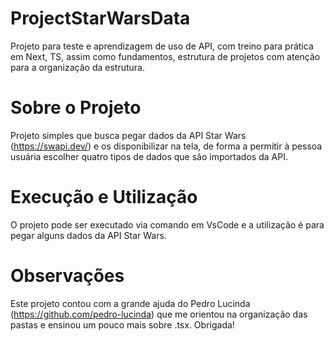 # ProjectStarWarsData
Projeto para teste e aprendizagem de uso de API, com treino para prática em Next, TS, assim como fundamentos, estrutura de projetos com atenção para a organização da estrutura.

# Sobre o Projeto
Projeto simples que busca pegar dados da API Star Wars (https://swapi.dev/) e os disponibilizar na tela, de forma a permitir à pessoa usuária escolher quatro tipos de dados que são importados da API.

# Execução e Utilização
O projeto pode ser executado via comando em VsCode e a utilização é para pegar alguns dados da API Star Wars.

# Observações
Este projeto contou com a grande ajuda do Pedro Lucinda (https://github.com/pedro-lucinda) que me orientou na organização das pastas e ensinou um pouco mais sobre .tsx. Obrigada!